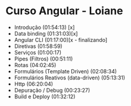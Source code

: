 # Curso Angular - Loiane 

- Introdução (01:54:13) [x]
- Data binding (01:31:03)[x]
- Angular CLI (01:17:00)[x - finalizando]
- Diretivas (01:58:59)
- Serviços (01:00:17)
- Pipes (Filtros) (00:51:11)
- Rotas (04:02:45)
- Formulários (Template Driven) (02:08:34)
- Formulários Reativos (data-driven) (05:13:31)
- Http (06:20:04)
- Depuração / Debug (00:23:27)
- Build e Deploy (01:32:12)
